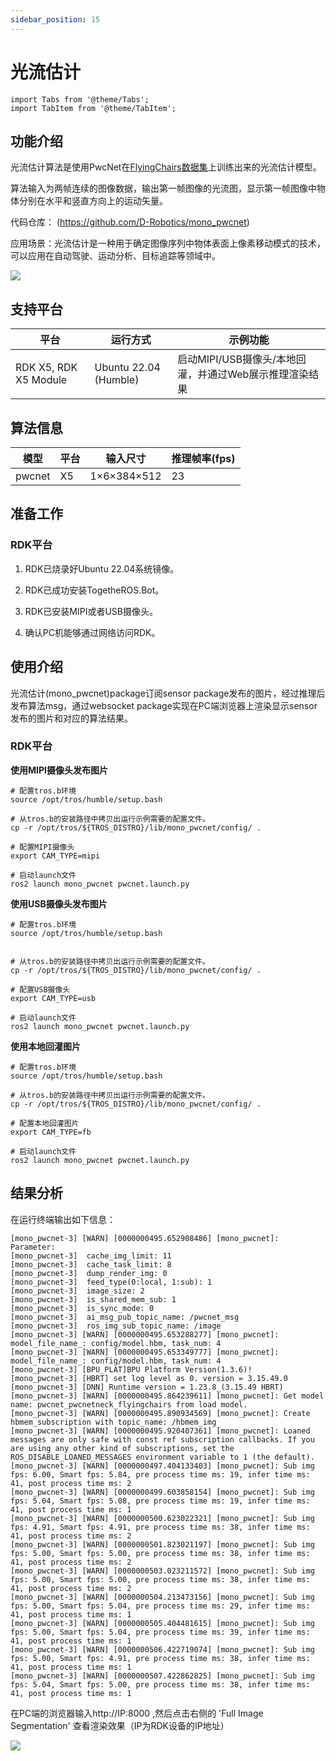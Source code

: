 ```yaml
---
sidebar_position: 15
---
```

# 光流估计

```mdx-code-block
import Tabs from '@theme/Tabs';
import TabItem from '@theme/TabItem';
```

## 功能介绍

光流估计算法是使用PwcNet在[FlyingChairs数据集](https://lmb.informatik.uni-freiburg.de/resources/datasets/FlyingChairs.en.html)上训练出来的光流估计模型。

算法输入为两帧连续的图像数据，输出第一帧图像的光流图，显示第一帧图像中物体分别在水平和竖直方向上的运动矢量。

代码仓库： (https://github.com/D-Robotics/mono_pwcnet)

应用场景：光流估计是一种用于确定图像序列中物体表面上像素移动模式的技术，可以应用在自动驾驶、运动分析、目标追踪等领域中。

![](https://rdk-doc.oss-cn-beijing.aliyuncs.com/doc/img/05_Robot_development/03_boxs/function/image/box_adv/render_pwcnet_feedback_0_0.jpeg)

## 支持平台

| 平台                             | 运行方式     | 示例功能                                                 |
| -------------------------------- | ------------ | -------------------------------------------------------- |
| RDK X5, RDK X5 Module | Ubuntu 22.04 (Humble) | 启动MIPI/USB摄像头/本地回灌，并通过Web展示推理渲染结果 |

## 算法信息

| 模型 | 平台 | 输入尺寸 | 推理帧率(fps) |
| ---- | ---- | ------------ | ---- |
| pwcnet | X5 | 1×6×384×512 | 23 |

## 准备工作

### RDK平台

1. RDK已烧录好Ubuntu 22.04系统镜像。

2. RDK已成功安装TogetheROS.Bot。

3. RDK已安装MIPI或者USB摄像头。

4. 确认PC机能够通过网络访问RDK。

## 使用介绍

光流估计(mono_pwcnet)package订阅sensor package发布的图片，经过推理后发布算法msg，通过websocket package实现在PC端浏览器上渲染显示sensor发布的图片和对应的算法结果。

### RDK平台

**使用MIPI摄像头发布图片**

<Tabs groupId="tros-distro">

<TabItem value="humble" label="Humble">

```shell
# 配置tros.b环境
source /opt/tros/humble/setup.bash
```

```shell
# 从tros.b的安装路径中拷贝出运行示例需要的配置文件。
cp -r /opt/tros/${TROS_DISTRO}/lib/mono_pwcnet/config/ .

# 配置MIPI摄像头
export CAM_TYPE=mipi

# 启动launch文件
ros2 launch mono_pwcnet pwcnet.launch.py
```
</TabItem>

</Tabs>

**使用USB摄像头发布图片**

<Tabs groupId="tros-distro">

<TabItem value="humble" label="Humble">

```shell
# 配置tros.b环境
source /opt/tros/humble/setup.bash
```

```shell

# 从tros.b的安装路径中拷贝出运行示例需要的配置文件。
cp -r /opt/tros/${TROS_DISTRO}/lib/mono_pwcnet/config/ .

# 配置USB摄像头
export CAM_TYPE=usb

# 启动launch文件
ros2 launch mono_pwcnet pwcnet.launch.py
```

</TabItem>

</Tabs>

**使用本地回灌图片**

<Tabs groupId="tros-distro">

<TabItem value="humble" label="Humble">

```shell
# 配置tros.b环境
source /opt/tros/humble/setup.bash
```

```shell
# 从tros.b的安装路径中拷贝出运行示例需要的配置文件。
cp -r /opt/tros/${TROS_DISTRO}/lib/mono_pwcnet/config/ .

# 配置本地回灌图片
export CAM_TYPE=fb

# 启动launch文件
ros2 launch mono_pwcnet pwcnet.launch.py

```
</TabItem>

</Tabs>

## 结果分析

在运行终端输出如下信息：

```shell
[mono_pwcnet-3] [WARN] [0000000495.652908486] [mono_pwcnet]: Parameter:
[mono_pwcnet-3]  cache_img_limit: 11
[mono_pwcnet-3]  cache_task_limit: 8
[mono_pwcnet-3]  dump_render_img: 0
[mono_pwcnet-3]  feed_type(0:local, 1:sub): 1
[mono_pwcnet-3]  image_size: 2
[mono_pwcnet-3]  is_shared_mem_sub: 1
[mono_pwcnet-3]  is_sync_mode: 0
[mono_pwcnet-3]  ai_msg_pub_topic_name: /pwcnet_msg
[mono_pwcnet-3]  ros_img_sub_topic_name: /image
[mono_pwcnet-3] [WARN] [0000000495.653288277] [mono_pwcnet]: model_file_name_: config/model.hbm, task_num: 4
[mono_pwcnet-3] [WARN] [0000000495.653349777] [mono_pwcnet]: model_file_name_: config/model.hbm, task_num: 4
[mono_pwcnet-3] [BPU_PLAT]BPU Platform Version(1.3.6)!
[mono_pwcnet-3] [HBRT] set log level as 0. version = 3.15.49.0
[mono_pwcnet-3] [DNN] Runtime version = 1.23.8_(3.15.49 HBRT)
[mono_pwcnet-3] [WARN] [0000000495.864239611] [mono_pwcnet]: Get model name: pwcnet_pwcnetneck_flyingchairs from load model.
[mono_pwcnet-3] [WARN] [0000000495.890934569] [mono_pwcnet]: Create hbmem_subscription with topic_name: /hbmem_img
[mono_pwcnet-3] [WARN] [0000000495.920407361] [mono_pwcnet]: Loaned messages are only safe with const ref subscription callbacks. If you are using any other kind of subscriptions, set the ROS_DISABLE_LOANED_MESSAGES environment variable to 1 (the default).
[mono_pwcnet-3] [WARN] [0000000497.404133403] [mono_pwcnet]: Sub img fps: 6.00, Smart fps: 5.84, pre process time ms: 19, infer time ms: 41, post process time ms: 2
[mono_pwcnet-3] [WARN] [0000000499.603858154] [mono_pwcnet]: Sub img fps: 5.04, Smart fps: 5.08, pre process time ms: 19, infer time ms: 41, post process time ms: 1
[mono_pwcnet-3] [WARN] [0000000500.623022321] [mono_pwcnet]: Sub img fps: 4.91, Smart fps: 4.91, pre process time ms: 38, infer time ms: 41, post process time ms: 2
[mono_pwcnet-3] [WARN] [0000000501.823021197] [mono_pwcnet]: Sub img fps: 5.00, Smart fps: 5.00, pre process time ms: 38, infer time ms: 41, post process time ms: 2
[mono_pwcnet-3] [WARN] [0000000503.023211572] [mono_pwcnet]: Sub img fps: 5.00, Smart fps: 5.00, pre process time ms: 38, infer time ms: 41, post process time ms: 2
[mono_pwcnet-3] [WARN] [0000000504.213473156] [mono_pwcnet]: Sub img fps: 5.00, Smart fps: 5.04, pre process time ms: 29, infer time ms: 41, post process time ms: 1
[mono_pwcnet-3] [WARN] [0000000505.404481615] [mono_pwcnet]: Sub img fps: 5.00, Smart fps: 5.04, pre process time ms: 39, infer time ms: 41, post process time ms: 1
[mono_pwcnet-3] [WARN] [0000000506.422719074] [mono_pwcnet]: Sub img fps: 5.00, Smart fps: 4.91, pre process time ms: 38, infer time ms: 41, post process time ms: 1
[mono_pwcnet-3] [WARN] [0000000507.422862825] [mono_pwcnet]: Sub img fps: 5.04, Smart fps: 5.00, pre process time ms: 38, infer time ms: 41, post process time ms: 1
```

在PC端的浏览器输入http://IP:8000 ,然后点击右侧的 'Full Image Segmentation' 查看渲染效果（IP为RDK设备的IP地址）

![](https://rdk-doc.oss-cn-beijing.aliyuncs.com/doc/img/05_Robot_development/03_boxs/function/image/box_adv/pwcnet.gif)
